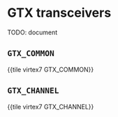 # GTX transceivers

TODO: document


## `GTX_COMMON`

{{tile virtex7 GTX_COMMON}}


## `GTX_CHANNEL`

{{tile virtex7 GTX_CHANNEL}}

